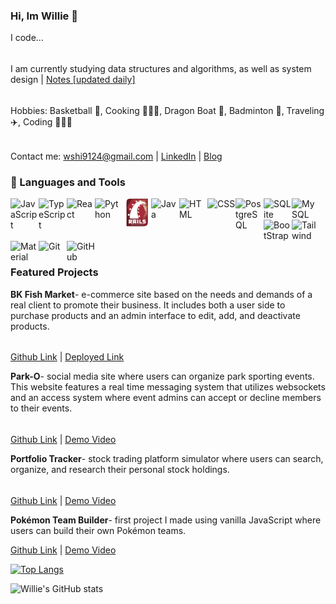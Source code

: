 ### Hi, Im Willie 👋
I code...
######
I am currently studying data structures and algorithms, as well as system design | [Notes [updated daily]](https://github.com/wshi9124/data-structures-algorithms-and-system-design-notes)
######
Hobbies: Basketball 🏀, Cooking 🧑🏻‍🍳, Dragon Boat 🚣, Badminton 🏸, Traveling ✈️, Coding 👨🏻‍💻 
######
Contact me: wshi9124@gmail.com | [LinkedIn](https://www.linkedin.com/in/willie-shi-520798149/) | [Blog](https://dev.to/wshi9124)

### 🧰 Languages and Tools
<img align="left" alt="JavaScript" width="45px" src="https://cdn.jsdelivr.net/gh/devicons/devicon/icons/javascript/javascript-plain.svg" />
<img align="left" alt="TypeScript" width="45px" src="https://cdn.jsdelivr.net/gh/devicons/devicon/icons/typescript/typescript-plain.svg" />
<img align="left" alt="React" width="45px" src="https://cdn.jsdelivr.net/gh/devicons/devicon/icons/react/react-original-wordmark.svg" />
<img align="left" alt="Python" width="45px" src="https://cdn.jsdelivr.net/gh/devicons/devicon/icons/python/python-original-wordmark.svg" />
<img align="left" alt="Ruby" width="45px" src="https://github.com/devicons/devicon/blob/master/icons/rails/rails-original-wordmark.svg" />
<img align="left" alt="Java" width="45px" src="https://cdn.jsdelivr.net/gh/devicons/devicon/icons/java/java-original-wordmark.svg" />
<img align="left" alt="HTML" width="45px" src="https://cdn.jsdelivr.net/gh/devicons/devicon/icons/html5/html5-plain.svg" />
<img align="left" alt="CSS" width="45px" src="https://cdn.jsdelivr.net/gh/devicons/devicon/icons/css3/css3-plain.svg" />
<img align="left" alt="PostgreSQL" width="45px" src="https://cdn.jsdelivr.net/gh/devicons/devicon/icons/postgresql/postgresql-plain-wordmark.svg" />
<img align="left" alt="SQLite" width="45px" src="https://cdn.jsdelivr.net/gh/devicons/devicon/icons/sqlite/sqlite-original.svg" />
<img align="left" alt="MySQL" width="45px" src="https://cdn.jsdelivr.net/gh/devicons/devicon/icons/mysql/mysql-original.svg"  />
<img align="left" alt="BootStrap" width="45px" src="https://cdn.jsdelivr.net/gh/devicons/devicon/icons/bootstrap/bootstrap-plain.svg" />
<img align="left" alt="Tailwind" width="45px" src="https://cdn.jsdelivr.net/gh/devicons/devicon/icons/tailwindcss/tailwindcss-plain.svg" />
<img align="left" alt="Material" width="45px" src="https://cdn.jsdelivr.net/gh/devicons/devicon/icons/materialui/materialui-original.svg" />
<img align="left" alt="Git" width="45px" src="https://cdn.jsdelivr.net/gh/devicons/devicon/icons/git/git-plain-wordmark.svg" />
<img align="left" alt="GitHub" width="45px" src="https://cdn.jsdelivr.net/gh/devicons/devicon/icons/github/github-original.svg" />  

<br/>
<br/>
<br/>
<br/>
<br/>

### Featured Projects
**BK Fish Market**- e-commerce site based on the needs and demands of a real client to promote their business. It includes both a user side to purchase products and an admin interface to edit, add, and deactivate products. 
######
[Github Link](https://github.com/wshi9124/BK-Fish-Market) | [Deployed Link](http://54.152.24.233:4000/home)

**Park-O**- social media site where users can organize park sporting events. This website features a real time messaging system that utilizes websockets and an access system where event admins can accept or decline members to their events. 
######
[Github Link](https://github.com/wshi9124/Sports-park-organizer) | [Demo Video](https://youtu.be/Z8HKBXoNswg)

**Portfolio Tracker**- stock trading platform simulator where users can search, organize, and research their personal stock holdings. 
######
[Github Link](https://github.com/wshi9124/Portfolio-Tracker-) | [Demo Video](https://youtu.be/juVxJYn8nlE)

**Pokémon Team Builder**- first project I made using vanilla JavaScript where users can build their own Pokémon teams.

[Github Link](https://github.com/wshi9124/Pokemon-Team-Builder) | [Demo Video](https://youtu.be/EyGGHUOkxjY)


[![Top Langs](https://github-readme-stats.vercel.app/api/top-langs/?username=wshi9124&layout=compact&theme=vision-friendly-dark)](https://github.com/anuraghazra/github-readme-stats)

![Willie's GitHub stats](https://github-readme-stats.vercel.app/api?username=wshi9124&show_icons=true&theme=radical)




